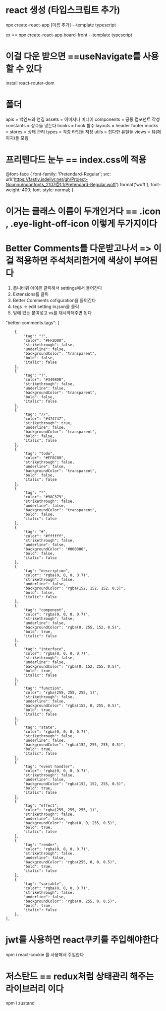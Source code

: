 # react 생성 (타입스크립트 추가)
npx create-react-app [이름 추가] --template typescript

ex == npx create-react-app board-front --template typescript

# 이걸 다운 받으면 ==useNavigate를 사용 할 수 있다
install react-router-dom


# 폴더
apis = 백엔드와 연결
assets = 이미지나 미디어 
components = 공통 컴포넌트 작성
constants = 상수들 넣는다
hooks = hook 함수
layouts = header footer
mocks = 
stores = 상태 관리
types = 각종 타입들 저장
utils = 잡다한 유틸들
views = 뷰(페이지)들 모음


# 프리텐다드 눈누 == index.css에 적용
@font-face { 
  font-family: 'Pretendard-Regular';
  src: url('https://fastly.jsdelivr.net/gh/Project-Noonnu/noonfonts_2107@1.1/Pretendard-Regular.woff') format('woff');
  font-weight: 400;
  font-style: normal;
}


# <div className='icon eye-light-off-icon'> 이거는 클래스 이름이 두개인거다 == .icon  , .eye-light-off-icon  이렇게 두가지이다


# Better Comments를 다운받고나서  => 이걸 적용하면 주석처리한거에 색상이 부여된다

1. 톱니바퀴 아이콘 클릭해서 settings에서 들어간다
2. Extensions를 클릭
3. Better Comments cofiguration을 들어간다 
4. tegs -> edit setting in.json을 클릭
5. 밑에 있는 붙여넣고 vs를 재시작해주면 된다

"better-comments.tags": [
    
        {
            "tag": "!",
            "color": "#FF2D00",
            "strikethrough": false,
            "underline": false,
            "backgroundColor": "transparent",
            "bold": false,
            "italic": false
        },
        {
            "tag": "?",
            "color": "#3498DB",
            "strikethrough": false,
            "underline": false,
            "backgroundColor": "transparent",
            "bold": false,
            "italic": false
        },
        {
            "tag": "//",
            "color": "#474747",
            "strikethrough": true,
            "underline": false,
            "backgroundColor": "transparent",
            "bold": false,
            "italic": false
        },
        {
            "tag": "todo",
            "color": "#FF8C00",
            "strikethrough": false,
            "underline": false,
            "backgroundColor": "transparent",
            "bold": false,
            "italic": false
        },
        {
            "tag": "*",
            "color": "#98C379",
            "strikethrough": false,
            "underline": false,
            "backgroundColor": "transparent",
            "bold": false,
            "italic": false
        },
        {
            "tag": "#",
            "color": "#ffffff",
            "strikethrough": false,
            "underline": false,
            "backgroundColor": "#000000",
            "bold": false,
            "italic": false
        },
        {
            "tag": "description",
            "color": "rgba(0, 0, 0, 0.7)",
            "strikethrough": false,
            "underline": false,
            "backgroundColor": "rgba(152, 152, 152, 0.5)",
            "bold": false,
            "italic": false
        },
        {
            "tag": "component",
            "color": "rgba(0, 0, 0, 0.7)",
            "strikethrough": false,
            "underline": false,
            "backgroundColor": "rgba(0, 255, 152, 0.5)",
            "bold": true,
            "italic": false
        },
        {
            "tag": "interface",
            "color": "rgba(0, 0, 0, 0.7)",
            "strikethrough": false,
            "underline": false,
            "backgroundColor": "rgba(0, 152, 255, 0.5)",
            "bold": true,
            "italic": false
        },
        {
            "tag": "function",
            "color": "rgba(255, 255, 255, 1)",
            "strikethrough": false,
            "underline": false,
            "backgroundColor": "rgba(152, 0, 255, 0.5)",
            "bold": true,
            "italic": false
        },
        {
            "tag": "state",
            "color": "rgba(0, 0, 0, 0.7)",
            "strikethrough": false,
            "underline": false,
            "backgroundColor": "rgba(152, 255, 255, 0.5)",
            "bold": true,
            "italic": false
        },
        {
            "tag": "event handler",
            "color": "rgba(0, 0, 0, 0.7)",
            "strikethrough": false,
            "underline": false,
            "backgroundColor": "rgba(152, 152, 255, 0.5)",
            "bold": true,
            "italic": false
        },
        {
            "tag": "effect",
            "color": "rgba(255, 255, 255, 1)",
            "strikethrough": false,
            "underline": false,
            "backgroundColor": "rgba(0, 0, 255, 0.5)",
            "bold": true,
            "italic": false
        },
        {
            "tag": "render",
            "color": "rgba(0, 0, 0, 0.7)",
            "strikethrough": false,
            "underline": false,
            "backgroundColor": "rgba(255, 0, 0, 0.5)",
            "bold": true,
            "italic": false
        },
        {
            "tag": "variable",
            "color": "rgba(0, 0, 0, 0.7)",
            "strikethrough": false,
            "underline": false,
            "backgroundColor": "rgba(0, 255, 0, 0.5)",
            "bold": true,
            "italic": false
        },
    ],



# jwt를 사용하면 react쿠키를 주입해야한다
npm i react-cookie 를 사용해서 주입한다

# 저스탄드 == redux처럼 상태관리 해주는 라이브러리 이다
npm i zustand
